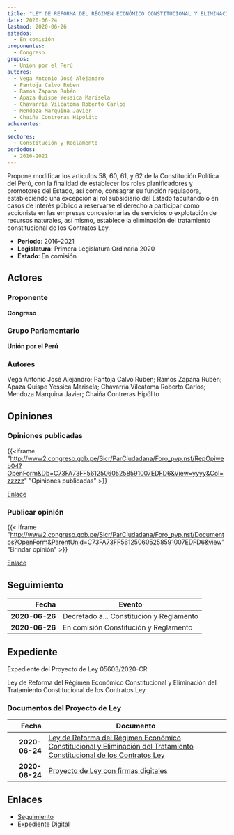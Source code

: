 ```yaml
---
title: "LEY DE REFORMA DEL RÉGIMEN ECONÓMICO CONSTITUCIONAL Y ELIMINACIÓN DEL TRATAMIENTO CONSTITUCIONAL DE LOS CONTRATOS LEY"
date: 2020-06-24
lastmod: 2020-06-26
estados: 
  - En comisión
proponentes: 
  - Congreso
grupos: 
  - Unión por el Perú
autores: 
  - Vega Antonio José Alejandro
  - Pantoja Calvo Ruben
  - Ramos Zapana Rubén
  - Apaza Quispe Yessica Marisela
  - Chavarría Vilcatoma Roberto Carlos
  - Mendoza Marquina Javier
  - Chaiña Contreras Hipólito
adherentes: 
  - 
sectores: 
  - Constitución y Reglamento
periodos: 
  - 2016-2021
---
```


Propone modificar los artículos 58, 60, 61, y 62 de la Constitución Política del Perú, con la finalidad de establecer los roles planificadores y promotores del Estado, así como, consagrar su función reguladora, estableciendo una excepción al rol subsidiario del Estado facultándolo en casos de interés público a reservarse el derecho a participar como accionista en las empresas concesionarias de servicios o explotación de recursos naturales, así mismo, establece la eliminación del tratamiento constitucional de los Contratos Ley.

- **Periodo**: 2016-2021
- **Legislatura**: Primera Legislatura Ordinaria 2020
- **Estado**: En comisión

## Actores

### Proponente

**Congreso**

### Grupo Parlamentario

**Unión por el Perú**

### Autores

Vega Antonio José Alejandro; Pantoja Calvo Ruben; Ramos Zapana Rubén; Apaza Quispe Yessica Marisela; Chavarría Vilcatoma Roberto Carlos; Mendoza Marquina Javier; Chaiña Contreras Hipólito


## Opiniones

### Opiniones publicadas

{{<iframe "http://www2.congreso.gob.pe/Sicr/ParCiudadana/Foro_pvp.nsf/RepOpiweb04?OpenForm&Db=C73FA73FF561250605258591007EDFD6&View=yyyy&Col=zzzzz" "Opiniones publicadas" >}}

[Enlace](http://www2.congreso.gob.pe/Sicr/ParCiudadana/Foro_pvp.nsf/RepOpiweb04?OpenForm&Db=C73FA73FF561250605258591007EDFD6&View=yyyy&Col=zzzzz)
### Publicar opinión

{{< iframe "http://www2.congreso.gob.pe/Sicr/ParCiudadana/Foro_pvp.nsf/Documentos?OpenForm&ParentUnid=C73FA73FF561250605258591007EDFD6&view" "Brindar opinión" >}}

[Enlace](http://www2.congreso.gob.pe/Sicr/ParCiudadana/Foro_pvp.nsf/Documentos?OpenForm&ParentUnid=C73FA73FF561250605258591007EDFD6&view)

## Seguimiento

| Fecha | Evento |
|------:|--------|
| **2020-06-26** | Decretado a... Constitución y Reglamento|
| **2020-06-26** | En comisión Constitución y Reglamento|


## Expediente

Expediente del Proyecto de Ley 05603/2020-CR

Ley de Reforma del Régimen Económico Constitucional y Eliminación del Tratamiento Constitucional de los Contratos Ley


### Documentos del Proyecto de Ley

| Fecha | Documento |
|------:|--------|
| **2020-06-24** | [Ley de Reforma del Régimen Económico Constitucional y Eliminación del Tratamiento Constitucional de los Contratos Ley](http://www.leyes.congreso.gob.pe/Documentos/2016_2021/Proyectos_de_Ley_y_de_Resoluciones_Legislativas/PL05603-20200624.pdf) |
| **2020-06-24** | [Proyecto de Ley con firmas digitales](http://www.leyes.congreso.gob.pe/Documentos/2016_2021/Proyectos_de_Ley_y_de_Resoluciones_Legislativas/Proyectos_Firmas_digitales/PL05603.pdf) |

## Enlaces 

- [Seguimiento](http://www2.congreso.gob.pehttp://www2.congreso.gob.pe/Sicr/TraDocEstProc/CLProLey2016.nsf/f7fff46988ca05b1052578e100829cc7/88672450d93276a5052585920014a936?OpenDocument)
- [Expediente Digital](http://www2.congreso.gob.pehttp://www2.congreso.gob.pe/Sicr/TraDocEstProc/CLProLey2016.nsf/f7fff46988ca05b1052578e100829cc7/88672450d93276a5052585920014a936?OpenDocument&Click=05257FB7005EB655.eb71d0cf91d8294e05256cdf006b5706/$Body/0.1C6C)
